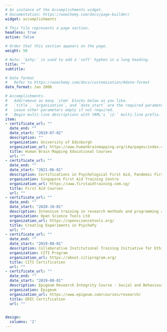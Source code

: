 ```yaml
---
# An instance of the Accomplishments widget.
# Documentation: https://wowchemy.com/docs/page-builder/
widget: accomplishments

# This file represents a page section.
headless: true
active: false

# Order that this section appears on the page.
weight: 50

# Note: `&shy;` is used to add a 'soft' hyphen in a long heading.
title: ""
subtitle:

# Date format
#   Refer to https://wowchemy.com/docs/customization/#date-format
date_format: Jan 2006

# Accomplishments.
#   Add/remove as many `item` blocks below as you like.
#   `title`, `organization`, and `date_start` are the required parameters.
#   Leave other parameters empty if not required.
#   Begin multi-line descriptions with YAML's `|2-` multi-line prefix.
item:
- certificate_url: ""
  date_end: ""
  date_start: "2019-07-02"
  description: ""
  organization: University of Edinburgh
  organization_url: https://www.humanbrainmapping.org/i4a/pages/index.cfm?pageid=1
  title: Human Brain Mapping Educational Courses
  url: ""
- certificate_url: ""
  date_end: ""
  date_start: "2021-06-01"
  description: Certifications in Psychological First Aid, Pandemic First Aid, and First Aid Kit mastery for support during emergenceis and aftermaths (22-hour long course)
  organization: Singapore First Aid Training Centre
  organization_url: https://www.firstaidtraining.com.sg/
  title: First Aid Courses
  url: ""
- certificate_url: ""
  date_end: ""
  date_start: "2020-10-01"
  description: Intensive training in research methods and programming at postgraduate levels
  organization: Open Science Tools Ltd
  organization_url: https://opensciencetools.org/
  title: Creating Experiments in PsychoPy
  url: ""
- certificate_url: ""
  date_end: ""
  date_start: "2019-08-01"
  description: Collaborative Institutional Training Initiative for Ethics and Scientific Integrity in Research
  organization: CITI Program
  organization_url: https://about.citiprogram.org/
  title: CITI Certification
  url: ""
- certificate_url: ""
  date_end: ""
  date_start: "2019-08-01"
  description: Epigeum Research Integrity Course - Social and Behavioural Sciences Track
  organization: Epigeum
  organization_url: https://www.epigeum.com/courses/research/
  title: ERIC Certification
  url: ""
    

design:
  columns: '2' 
---
```

